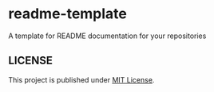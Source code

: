 # readme-template

A template for README documentation for your repositories

## LICENSE

This project is published under [MIT License](LICENSE).